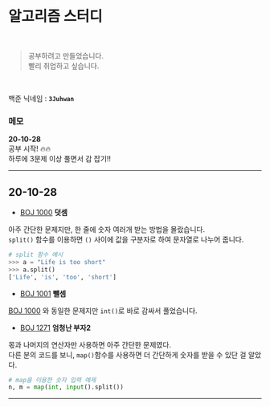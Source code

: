 # 알고리즘 스터디

<br />

> 공부하려고 만들었습니다.  
> 빨리 취업하고 싶습니다.

<br/>

백준 닉네임 : **`3Juhwan`**<br/>

### 메모

**20-10-28** <br/>
공부 시작! 🔥🔥<br/>
하루에 3문제 이상 풀면서 감 잡기!!<br/>

---

## 20-10-28

- [BOJ 1000](https://www.acmicpc.net/problem/1000) **덧셈** <br/>

아주 간단한 문제지만, 한 줄에 숫자 여러개 받는 방법을 몰랐습니다. <br/>
`split()` 함수를 이용하면 `()` 사이에 값을 구분자로 하여 문자열로 나누어 줍니다. <br/>

```python
# split 함수 예시
>>> a = "Life is too short"
>>> a.split()
['Life', 'is', 'too', 'short']
```

- [BOJ 1001](https://www.acmicpc.net/problem/1001) **뺄셈** <br/>

[BOJ 1000](https://www.acmicpc.net/problem/1000) 와 동일한 문제지만 `int()`로 바로 감싸서 풀었습니다.

- [BOJ 1271](https://www.acmicpc.net/problem/1271) **엄청난 부자2** <br/>

몫과 나머지의 연산자만 사용하면 아주 간단한 문제였다. <br/>
다른 분의 코드를 보니, `map()`함수를 사용하면 더 간단하게 숫자를 받을 수 있단 걸 알았다. <br/>

```python
# map을 이용한 숫자 입력 예제
n, m = map(int, input().split())
```

---
